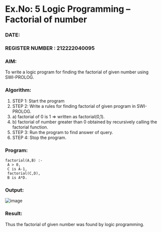 # Ex.No: 5   Logic Programming – Factorial of number   
### DATE:                                                                           
### REGISTER NUMBER : 212222040095
### AIM: 
To  write  a logic program for finding the factorial of given number using SWI-PROLOG. 
### Algorithm:
1. STEP 1: Start the program
2. STEP 2:  Write a rules for finding factorial of given program in SWI-PROLOG.
3.   a)	factorial of 0 is 1 => written as factorial(0,1).
4.   b)	factorial of number greater than 0 obtained by recursively calling the factorial    function.
5. STEP 3: Run the program  to find answer of  query.
6. STEP 4: Stop the program.

### Program:
```factorial(0,1).
factorial(A,B) :-
 A > 0,
 C is A-1,
 factorial(C,D),
 B is A*D.
```


### Output:
![image](https://github.com/user-attachments/assets/289b7cee-8741-4c85-b0ef-04ec62100920)



### Result:
Thus the factorial of given number was found by logic programming. 
